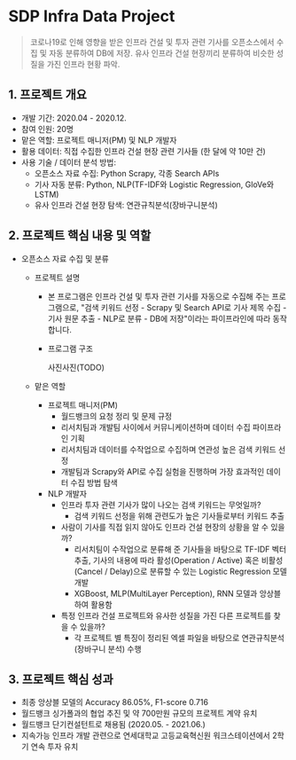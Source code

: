 # SDP Infra Data Project

> 코로나19로 인해 영향을 받은 인프라 건설 및 투자 관련 기사를 오픈소스에서 수집 및 자동 분류하여 DB에 저장.
유사 인프라 건설 현장끼리 분류하여 비슷한 성질을 가진 인프라 현황 파악.
> 

## 1. 프로젝트 개요

- 개발 기간: 2020.04 - 2020.12.
- 참여 인원: 20명
- 맡은 역할: 프로젝트 매니저(PM) 및 NLP 개발자
- 활용 데이터: 직접 수집한 인프라 건설 현장 관련 기사들 (한 달에 약 10만 건)
- 사용 기술 / 데이터 분석 방법:
    - 오픈소스 자료 수집: Python Scrapy, 각종 Search APIs
    - 기사 자동 분류: Python, NLP(TF-IDF와 Logistic Regression, GloVe와 LSTM)
    - 유사 인프라 건설 현장 탐색: 연관규칙분석(장바구니분석)

## 2. 프로젝트 핵심 내용 및 역할

- 오픈소스 자료 수집 및 분류
    - 프로젝트 설명
        - 본 프로그램은 인프라 건설 및 투자 관련 기사를 자동으로 수집해 주는 프로그램으로,
        "검색 키워드 선정 - Scrapy 및 Search API로 기사 제목 수집 - 기사 원문 추출 - NLP로 분류 - DB에 저장"이라는 파이프라인에 따라 동작합니다.
        - 프로그램 구조
            
            사진사진(TODO)
            
    - 맡은 역할
        - 프로젝트 매니저(PM)
            - 월드뱅크의 요청 정리 및 문제 규정
            - 리서치팀과 개발팀 사이에서 커뮤니케이션하며 데이터 수집 파이프라인 기획
            - 리서치팀과 데이터를 수작업으로 수집하며 연관성 높은 검색 키워드 선정
            - 개발팀과 Scrapy와 API로 수집 실험을 진행하며 가장 효과적인 데이터 수집 방법 탐색
        - NLP 개발자
            - 인프라 투자 관련 기사가 많이 나오는 검색 키워드는 무엇일까?
                - 검색 키워드 선정을 위해 관련도가 높은 기사들로부터 키워드 추출
            - 사람이 기사를 직접 읽지 않아도 인프라 건설 현장의 상황을 알 수 있을까?
                - 리서치팀이 수작업으로 분류해 준 기사들을 바탕으로 TF-IDF 벡터 추출, 기사의 내용에 따라 활성(Operation / Active) 혹은 비활성(Cancel / Delay)으로 분류할 수 있는 Logistic Regression 모델 개발
                - XGBoost, MLP(MultiLayer Perception), RNN 모델과 앙상블하여 활용함
            - 특정 인프라 건설 프로젝트와 유사한 성질을 가진 다른 프로젝트를 찾을 수 있을까?
                - 각 프로젝트 별 특징이 정리된 엑셀 파일을 바탕으로 연관규칙분석(장바구니 분석) 수행

## 3. 프로젝트 핵심 성과

- 최종 앙상블 모델의 Accuracy 86.05%, F1-score 0.716
- 월드뱅크 싱가폴과의 협업 추진 및 약 700만원 규모의 프로젝트 계약 유치
- 월드뱅크 단기컨설턴트로 채용됨 (2020.05. - 2021.06.)
- 지속가능 인프라 개발 관련으로 연세대학교 고등교육혁신원 워크스테이션에서 2학기 연속 투자 유치